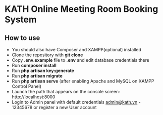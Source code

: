 # KATH Online Meeting Room Booking System

## How to use
- You should also have Composer and XAMPP(optional) installed
- Clone the repository with __git clone__
- Copy __.env.example__ file to __.env__ and edit database credentials there
- Run __composer install__
- Run __php artisan key:generate__
- Run __php artisan migrate__ 
- Run __php artisan serve__ (after enabling Apache and MySQL on XAMPP Control Panel)
- Launch the path that appears on the console screen: http://localhost:8000
- Login to Admin panel with default credentials admin@kath.vn - 12345678 or register a new User account
